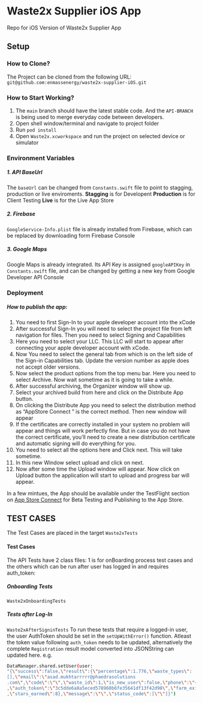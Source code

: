 # Waste2x Supplier iOS App
Repo for iOS Version of Waste2x Supplier App

## Setup
###  How to Clone?
The Project can be cloned from the following URL: 
`git@github.com:enmassenergy/waste2x-supplier-iOS.git`

### How to Start Working?
1. The `main` branch should have the latest stable code. And the `API-BRANCH` is being used to merge everyday code between developers.
2. Open shell window/terminal and navigate to project folder
4. Run `pod install`
5. Open `Waste2x.xcworkspace` and run the project on selected device or simulator

### Environment Variables
##### 1. API BaseUrl
The `baseUrl` can be changed from `Constants.swift` file to point to stagging, production or live enviroments. 
**Stagging** is for Developent
**Production** is for Client Testing
**Live** is for the Live App Store
##### 2. Firebase
`GoogleService-Info.plist` file is already installed from Firebase, which can be replaced by downloading form Firebase Console
##### 3. Google Maps
Google Maps is already integrated. Its API Key is assigned `googleAPIKey` in `Constants.swift` file, and can be changed by getting a new key from Google Developer API Console

### Deployment
##### How to publish the app:
1. You need to first Sign-In to your apple developer account into the xCode
2. After successful Sign-In you will need to select the project file from left navigation for files. Then you need to select Signing and Capabilities
3. Here you need to select your LLC. This LLC will start to appear after connecting your apple developer account with xCode. 
4. Now You need to select the general tab from which is on the left side of the Sign-in Capabilities tab. Update the version number as apple does not accept older versions.
5. Now select the product options from the top menu bar. Here you need to select Archive. Now wait sometime as it is going to take a while.
6. After successful archiving, the Organizer window will show up.
7. Select your archived build from here and click on the Distribute App button.
8. On clicking the Distribute App you need to select the distribution method as “AppStore Connect ” is the correct method. Then new window will appear
9. If the certificates are correctly installed in your system no problem will appear and things will work perfectly fine. But in case you do not have the correct certificate, you’ll need to create a new distribution certificate and automatic signing will do everything for you. 
10. You need to select all the options here and Click next. This will take sometime.
11. In this new Window select upload and click on next. 
12. Now after some time the Upload window will appear. Now click on Upload button the application will start to upload and progress bar will appear.

In a few mintues, the App should be available under the TestFlight section on [App Store Connect](https://appstoreconnect.apple.com/ 'App Store Connect') for Beta Testing and Publishing to the App Store.

## TEST CASES
The Test Cases are placed in the target `Waste2xTests`

#### Test Cases
The API Tests have 2 class files: 1 is for onBoarding process test cases and the others which can be run after user has logged in and requires auth_token:
##### Onboarding Tests
`Waste2xOnboardingTests`
##### Tests after Log-In
`Waste2xAfterSigninTests`
To run these tests that require a logged-in user, the user AuthToken should be set in the `setUpWithError()` function.
Atleast the token value following `auth_token` needs to be updated, alternatively the complete `Registration` result model converted into JSONString can updated here. 
e.g.
```bash
DataManager.shared.setUser(user:
"{\"success\":false,\"result\":{\"percentage\":1.776,\"waste_types\":
[],\"email\":\"asad.mukhtarrrrr@phaedrasolutions
.com\",\"code\":\"\",\"waste_id\":1,\"is_new_user\":false,\"phone\":\"+10000060\"
,\"auth_token\":\"3c5dde6a8a5eced578960b6fe35641df13f42d98\",\"farm_exist\":true,\"farmer_medals\":0,\"stripe_account_name\":\"None\"
,\"stars_earned\":8},\"message\":\"\",\"status_code\":[\"\"]}")
```



